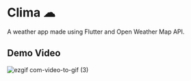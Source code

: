 # Clima ☁
A weather app made using Flutter and Open Weather Map API.


## Demo Video
![ezgif com-video-to-gif (3)](https://user-images.githubusercontent.com/47057254/83344989-8c3dc100-a32b-11ea-8aec-24f199fd50f5.gif)
